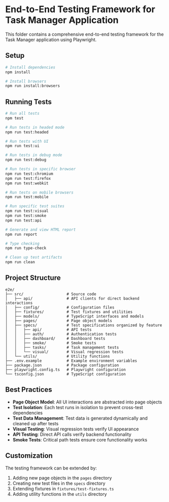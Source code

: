 # End-to-End Testing Framework for Task Manager Application

This folder contains a comprehensive end-to-end testing framework for the Task Manager application using Playwright.

## Setup

```bash
# Install dependencies
npm install

# Install browsers
npm run install:browsers
```

## Running Tests

```bash
# Run all tests
npm test

# Run tests in headed mode
npm run test:headed

# Run tests with UI
npm run test:ui

# Run tests in debug mode
npm run test:debug

# Run tests in specific browser
npm run test:chromium
npm run test:firefox
npm run test:webkit

# Run tests on mobile browsers
npm run test:mobile

# Run specific test suites
npm run test:visual
npm run test:smoke
npm run test:api

# Generate and view HTML report
npm run report

# Type checking
npm run type-check

# Clean up test artifacts
npm run clean
```

## Project Structure

```
e2e/
├── src/                   # Source code
│   ├── api/               # API clients for direct backend interactions
│   ├── config/            # Configuration files
│   ├── fixtures/          # Test fixtures and utilities
│   ├── models/            # TypeScript interfaces and models
│   ├── pages/             # Page object models
│   ├── specs/             # Test specifications organized by feature
│   │   ├── api/           # API tests
│   │   ├── auth/          # Authentication tests
│   │   ├── dashboard/     # Dashboard tests
│   │   ├── smoke/         # Smoke tests
│   │   ├── tasks/         # Task management tests
│   │   └── visual/        # Visual regression tests
│   └── utils/             # Utility functions
├── .env.example           # Example environment variables
├── package.json           # Package configuration
├── playwright.config.ts   # Playwright configuration
└── tsconfig.json          # TypeScript configuration
```

## Best Practices

- **Page Object Model**: All UI interactions are abstracted into page objects
- **Test Isolation**: Each test runs in isolation to prevent cross-test dependencies
- **Test Data Management**: Test data is generated dynamically and cleaned up after tests
- **Visual Testing**: Visual regression tests verify UI appearance
- **API Testing**: Direct API calls verify backend functionality
- **Smoke Tests**: Critical path tests ensure core functionality works

## Customization

The testing framework can be extended by:

1. Adding new page objects in the `pages` directory
2. Creating new test files in the `specs` directory
3. Extending fixtures in `fixtures/test-fixtures.ts`
4. Adding utility functions in the `utils` directory
